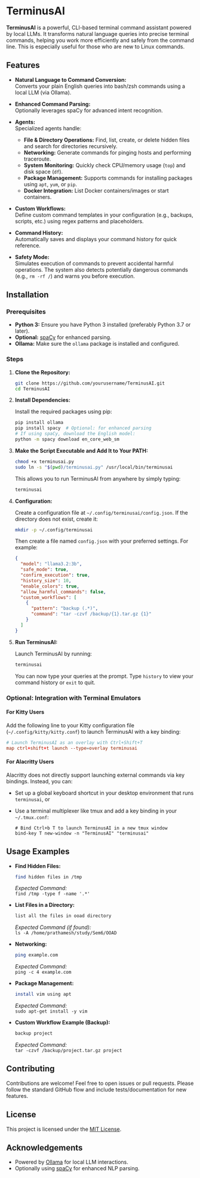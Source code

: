 # TerminusAI 
**TerminusAI** is a powerful, CLI-based terminal command assistant powered by local LLMs. It transforms natural language queries into precise terminal commands, helping you work more efficiently and safely from the command line. This is especially useful for those who are new to Linux commands.

## Features

- **Natural Language to Command Conversion:**  
  Converts your plain English queries into bash/zsh commands using a local LLM (via Ollama).

- **Enhanced Command Parsing:**  
  Optionally leverages spaCy for advanced intent recognition.

- **Agents:**  
  Specialized agents handle:
  - **File & Directory Operations:** Find, list, create, or delete hidden files and search for directories recursively.
  - **Networking:** Generate commands for pinging hosts and performing traceroute.
  - **System Monitoring:** Quickly check CPU/memory usage (`top`) and disk space (`df`).
  - **Package Management:** Supports commands for installing packages using `apt`, `yum`, or `pip`.
  - **Docker Integration:** List Docker containers/images or start containers.

- **Custom Workflows:**  
  Define custom command templates in your configuration (e.g., backups, scripts, etc.) using regex patterns and placeholders.

- **Command History:**  
  Automatically saves and displays your command history for quick reference.

- **Safety Mode:**  
  Simulates execution of commands to prevent accidental harmful operations. The system also detects potentially dangerous commands (e.g., `rm -rf /`) and warns you before execution.


## Installation

### Prerequisites
- **Python 3:** Ensure you have Python 3 installed (preferably Python 3.7 or later).
- **Optional:** [spaCy](https://spacy.io/) for enhanced parsing.
- **Ollama:** Make sure the `ollama` package is installed and configured.

### Steps

1. **Clone the Repository:**

   ```bash
   git clone https://github.com/yourusername/TerminusAI.git
   cd TerminusAI
   ```

2. **Install Dependencies:**

   Install the required packages using pip:

   ```bash
   pip install ollama
   pip install spacy  # Optional: for enhanced parsing
   # If using spaCy, download the English model:
   python -m spacy download en_core_web_sm
   ```

3. **Make the Script Executable and Add It to Your PATH:**

   ```bash
   chmod +x terminusai.py
   sudo ln -s "$(pwd)/terminusai.py" /usr/local/bin/terminusai
   ```

   This allows you to run TerminusAI from anywhere by simply typing:

   ```bash
   terminusai
   ```

4. **Configuration:**

   Create a configuration file at `~/.config/terminusai/config.json`. If the directory does not exist, create it:

   ```bash
   mkdir -p ~/.config/terminusai
   ```

   Then create a file named `config.json` with your preferred settings. For example:

   ```json
   {
     "model": "llama3.2:3b",
     "safe_mode": true,
     "confirm_execution": true,
     "history_size": 10,
     "enable_colors": true,
     "allow_harmful_commands": false,
     "custom_workflows": [
       {
         "pattern": "backup (.*)",
         "command": "tar -czvf /backup/{1}.tar.gz {1}"
       }
     ]
   }
   ```

5. **Run TerminusAI:**

   Launch TerminusAI by running:

   ```bash
   terminusai
   ```

   You can now type your queries at the prompt. Type `history` to view your command history or `exit` to quit.

### Optional: Integration with Terminal Emulators

#### For Kitty Users
Add the following line to your Kitty configuration file (`~/.config/kitty/kitty.conf`) to launch TerminusAI with a key binding:

```conf
# Launch TerminusAI as an overlay with Ctrl+Shift+T
map ctrl+shift+t launch --type=overlay terminusai
```

#### For Alacritty Users
Alacritty does not directly support launching external commands via key bindings. Instead, you can:
- Set up a global keyboard shortcut in your desktop environment that runs `terminusai`, or
- Use a terminal multiplexer like tmux and add a key binding in your `~/.tmux.conf`:

  ```tmux
  # Bind Ctrl+b T to launch TerminusAI in a new tmux window
  bind-key T new-window -n "TerminusAI" "terminusai"
  ```


## Usage Examples

- **Find Hidden Files:**

  ```bash
  find hidden files in /tmp
  ```

  *Expected Command:*  
  `find /tmp -type f -name '.*'`

- **List Files in a Directory:**

  ```bash
  list all the files in ooad directory
  ```

  *Expected Command (if found):*  
  `ls -A /home/prathamesh/study/Sem6/OOAD`

- **Networking:**

  ```bash
  ping example.com
  ```

  *Expected Command:*  
  `ping -c 4 example.com`

- **Package Management:**

  ```bash
  install vim using apt
  ```

  *Expected Command:*  
  `sudo apt-get install -y vim`

- **Custom Workflow Example (Backup):**

  ```bash
  backup project
  ```

  *Expected Command:*  
  `tar -czvf /backup/project.tar.gz project`

## Contributing

Contributions are welcome! Feel free to open issues or pull requests. Please follow the standard GitHub flow and include tests/documentation for new features.

## License

This project is licensed under the [MIT License](LICENSE).

## Acknowledgements

- Powered by [Ollama](https://ollama.ai/) for local LLM interactions.
- Optionally using [spaCy](https://spacy.io/) for enhanced NLP parsing.
